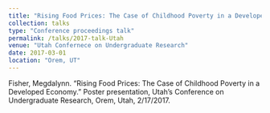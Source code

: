 ```yaml
---
title: "Rising Food Prices: The Case of Childhood Poverty in a Developed Economy"
collection: talks
type: "Conference proceedings talk"
permalink: /talks/2017-talk-Utah
venue: "Utah Confernece on Undergraduate Research"
date: 2017-03-01
location: "Orem, UT"
---
```


Fisher, Megdalynn. “Rising Food Prices: The Case of Childhood Poverty in a Developed Economy.” Poster presentation, Utah’s Conference on Undergraduate Research, Orem, Utah, 2/17/2017.  

